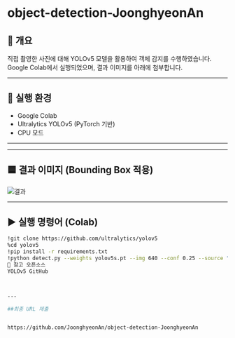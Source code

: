 # object-detection-JoonghyeonAn
## 📸 개요
직접 촬영한 사진에 대해 YOLOv5 모델을 활용하여 객체 감지를 수행하였습니다.  
Google Colab에서 실행되었으며, 결과 이미지를 아래에 첨부합니다.

---

## 🔧 실행 환경
- Google Colab
- Ultralytics YOLOv5 (PyTorch 기반)
- CPU 모드

---


---

## 🟦 결과 이미지 (Bounding Box 적용)

![결과](result_car_image.jpg)

---

## ▶️ 실행 명령어 (Colab)

```bash
!git clone https://github.com/ultralytics/yolov5
%cd yolov5
!pip install -r requirements.txt
!python detect.py --weights yolov5s.pt --img 640 --conf 0.25 --source "car image.jpg" --device cpu
🔗 참고 오픈소스
YOLOv5 GitHub



---

##최종 URL 제출


https://github.com/JoonghyeonAn/object-detection-JoonghyeonAn










